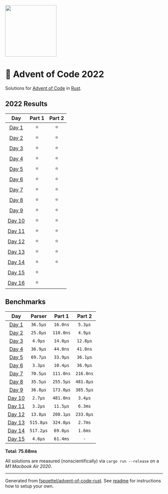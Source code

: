 <img src="./.assets/christmas_ferris.png" width="164">

# 🎄 Advent of Code 2022

Solutions for [Advent of Code](https://adventofcode.com/) in [Rust](https://www.rust-lang.org/).

<!--- advent_readme_stars table --->
## 2022 Results

| Day | Part 1 | Part 2 |
| :---: | :---: | :---: |
| [Day 1](https://adventofcode.com/2022/day/1) | ⭐ | ⭐ |
| [Day 2](https://adventofcode.com/2022/day/2) | ⭐ | ⭐ |
| [Day 3](https://adventofcode.com/2022/day/3) | ⭐ | ⭐ |
| [Day 4](https://adventofcode.com/2022/day/4) | ⭐ | ⭐ |
| [Day 5](https://adventofcode.com/2022/day/5) | ⭐ | ⭐ |
| [Day 6](https://adventofcode.com/2022/day/6) | ⭐ | ⭐ |
| [Day 7](https://adventofcode.com/2022/day/7) | ⭐ | ⭐ |
| [Day 8](https://adventofcode.com/2022/day/8) | ⭐ | ⭐ |
| [Day 9](https://adventofcode.com/2022/day/9) | ⭐ | ⭐ |
| [Day 10](https://adventofcode.com/2022/day/10) | ⭐ | ⭐ |
| [Day 11](https://adventofcode.com/2022/day/11) | ⭐ | ⭐ |
| [Day 12](https://adventofcode.com/2022/day/12) | ⭐ | ⭐ |
| [Day 13](https://adventofcode.com/2022/day/13) | ⭐ | ⭐ |
| [Day 14](https://adventofcode.com/2022/day/14) | ⭐ | ⭐ |
| [Day 15](https://adventofcode.com/2022/day/15) | ⭐ |   |
| [Day 16](https://adventofcode.com/2022/day/16) | ⭐ |   |
<!--- advent_readme_stars table --->

<!--- benchmarking table --->
## Benchmarks

| Day | Parser | Part 1 | Part 2 |
| :---: | :---: | :---: | :---:  |
| [Day 1](./src/bin/01.rs) | `36.5µs` | `16.0ns` | `5.3µs` |
| [Day 2](./src/bin/02.rs) | `25.0µs` | `110.0ns` | `4.9µs` |
| [Day 3](./src/bin/03.rs) | `4.9µs` | `14.0µs` | `12.8µs` |
| [Day 4](./src/bin/04.rs) | `36.9µs` | `44.0ns` | `41.0ns` |
| [Day 5](./src/bin/05.rs) | `69.7µs` | `33.9µs` | `36.1µs` |
| [Day 6](./src/bin/06.rs) | `3.3µs` | `10.4µs` | `36.9µs` |
| [Day 7](./src/bin/07.rs) | `70.5µs` | `111.0ns` | `216.0ns` |
| [Day 8](./src/bin/08.rs) | `35.5µs` | `255.5µs` | `481.8µs` |
| [Day 9](./src/bin/09.rs) | `36.8µs` | `173.0µs` | `385.5µs` |
| [Day 10](./src/bin/10.rs) | `2.7µs` | `481.0ns` | `3.4µs` |
| [Day 11](./src/bin/11.rs) | `3.2µs` | `11.5µs` | `6.3ms` |
| [Day 12](./src/bin/12.rs) | `13.8µs` | `208.1µs` | `233.0µs` |
| [Day 13](./src/bin/13.rs) | `515.8µs` | `324.0µs` | `2.7ms` |
| [Day 14](./src/bin/14.rs) | `517.2µs` | `69.0µs` | `1.6ms` |
| [Day 15](./src/bin/15.rs) | `4.6µs` | `61.4ms` | `-` |

**Total: 75.68ms**
<!--- benchmarking table --->

All solutions are measured (nonscientifically) via `cargo run --release` on a _M1 Macbook Air 2020_.

---

Generated from [fspoettel/advent-of-code-rust](https://github.com/fspoettel/advent-of-code-rust). See [readme](https://github.com/fspoettel/advent-of-code-rust#readme) for instructions how to setup your own.
